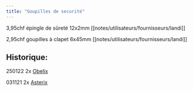 ```yaml
---
title: "Goupilles de securité"
---
```


3,95chf épingle de sûreté 12x2mm [[notes/utilisateurs/fournisseurs/landi]]

2,95chf goupilles à clapet 6x45mm [[notes/utilisateurs/fournisseurs/landi]]

## Historique:

250122 2x [Obelix](notes/equipements/vehicules/Obelix.md)

031121 2x [Asterix](notes/equipements/vehicules/Asterix.md)